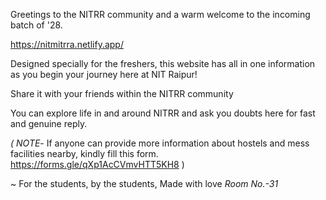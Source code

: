 
Greetings to the NITRR community and a warm welcome to the incoming batch of '28.

https://nitmitrra.netlify.app/

Designed specially for the freshers, this website has all in one information as you begin your journey here at NIT Raipur!

Share it with your friends within the NITRR community

You can explore life in and around NITRR and ask you doubts here for fast and genuine reply.


*( NOTE*- If anyone can provide more information about hostels and mess facilities nearby, kindly fill this form.
 https://forms.gle/qXp1AcCVmvHTT5KH8 )

~ For the students, by the students,
    Made with love _Room No.-31_
